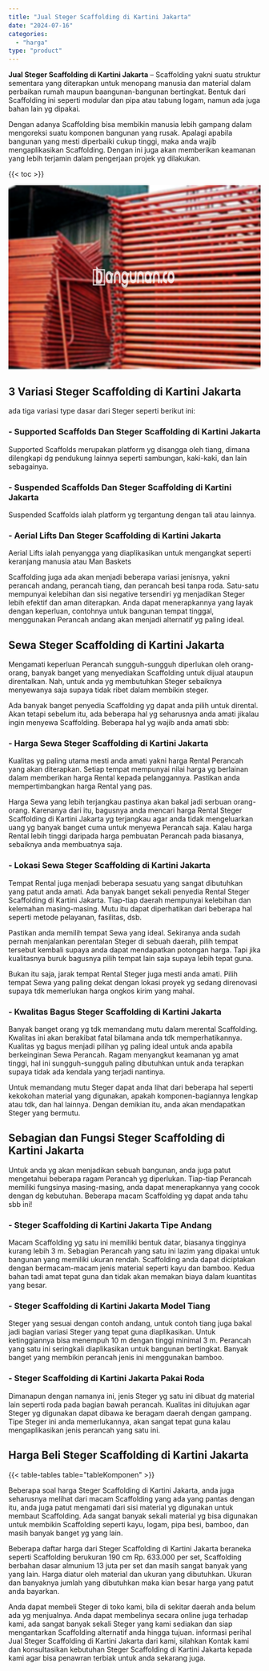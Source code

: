 ```yaml
---
title: "Jual Steger Scaffolding di Kartini Jakarta"
date: "2024-07-16"
categories: 
  - "harga"
type: "product"
---
```


**Jual Steger Scaffolding di Kartini Jakarta** – Scaffolding yakni suatu struktur sementara yang diterapkan untuk menopang manusia dan material dalam perbaikan rumah maupun baangunan-bangunan bertingkat. Bentuk dari Scaffolding ini seperti modular dan pipa atau tabung logam, namun ada juga bahan lain yg dipakai.

Dengan adanya Scaffolding bisa membikin manusia lebih gampang dalam mengoreksi suatu komponen bangunan yang rusak. Apalagi apabila bangunan yang mesti diperbaiki cukup tinggi, maka anda wajib mengaplikasikan Scaffolding. Dengan ini juga akan memberikan keamanan yang lebih terjamin dalam pengerjaan projek yg dilakukan.

{{< toc >}}

![Jual Steger Scaffolding di Kartini Jakarta](/images/sewa-scaffolding-steger-16.png)

## 3 Variasi Steger Scaffolding di Kartini Jakarta

ada tiga variasi type dasar dari Steger seperti berikut ini:

### \- Supported Scaffolds Dan Steger Scaffolding di Kartini Jakarta

Supported Scaffolds merupakan platform yg disangga oleh tiang, dimana dilengkapi dg pendukung lainnya seperti sambungan, kaki-kaki, dan lain sebagainya.

### \- Suspended Scaffolds Dan Steger Scaffolding di Kartini Jakarta

Suspended Scaffolds ialah platform yg tergantung dengan tali atau lainnya.

### \- Aerial Lifts Dan Steger Scaffolding di Kartini Jakarta

Aerial Lifts ialah penyangga yang diaplikasikan untuk mengangkat seperti keranjang manusia atau Man Baskets

Scaffolding juga ada akan menjadi beberapa variasi jenisnya, yakni perancah andang, perancah tiang, dan perancah besi tanpa roda. Satu-satu mempunyai kelebihan dan sisi negative tersendiri yg menjadikan Steger lebih efektif dan aman diterapkan. Anda dapat menerapkannya yang layak dengan keperluan, contohnya untuk bangunan tempat tinggal, menggunakan Perancah andang akan menjadi alternatif yg paling ideal.

## Sewa Steger Scaffolding di Kartini Jakarta

Mengamati keperluan Perancah sungguh-sungguh diperlukan oleh orang-orang, banyak banget yang menyediakan Scaffolding untuk dijual ataupun direntalkan. Nah, untuk anda yg membutuhkan Steger sebaiknya menyewanya saja supaya tidak ribet dalam membikin steger.

Ada banyak banget penyedia Scaffolding yg dapat anda pilih untuk dirental. Akan tetapi sebelum itu, ada beberapa hal yg seharusnya anda amati jikalau ingin menyewa Scaffolding. Beberapa hal yg wajib anda amati sbb:

### \- Harga Sewa Steger Scaffolding di Kartini Jakarta

Kualitas yg paling utama mesti anda amati yakni harga Rental Perancah yang akan diterapkan. Setiap tempat mempunyai nilai harga yg berlainan dalam memberikan harga Rental kepada pelanggannya. Pastikan anda mempertimbangkan harga Rental yang pas.

Harga Sewa yang lebih terjangkau pastinya akan bakal jadi serbuan orang-orang. Karenanya dari itu, bagusnya anda mencari harga Rental Steger Scaffolding di Kartini Jakarta yg terjangkau agar anda tidak mengeluarkan uang yg banyak banget cuma untuk menyewa Perancah saja. Kalau harga Rental lebih tinggi daripada harga pembuatan Perancah pada biasanya, sebaiknya anda membuatnya saja.

### \- Lokasi Sewa Steger Scaffolding di Kartini Jakarta

Tempat Rental juga menjadi beberapa sesuatu yang sangat dibutuhkan yang patut anda amati. Ada banyak banget sekali penyedia Rental Steger Scaffolding di Kartini Jakarta. Tiap-tiap daerah mempunyai kelebihan dan kelemahan masing-masing. Mutu itu dapat diperhatikan dari beberapa hal seperti metode pelayanan, fasilitas, dsb.

Pastikan anda memilih tempat Sewa yang ideal. Sekiranya anda sudah pernah menjalankan perentalan Steger di sebuah daerah, pilih tempat tersebut kembali supaya anda dapat mendapatkan potongan harga. Tapi jika kualitasnya buruk bagusnya pilih tempat lain saja supaya lebih tepat guna.

Bukan itu saja, jarak tempat Rental Steger juga mesti anda amati. Pilih tempat Sewa yang paling dekat dengan lokasi proyek yg sedang direnovasi supaya tdk memerlukan harga ongkos kirim yang mahal.

### \- Kwalitas Bagus Steger Scaffolding di Kartini Jakarta

Banyak banget orang yg tdk memandang mutu dalam merental Scaffolding. Kwalitas ini akan berakibat fatal bilamana anda tdk memperhatikannya. Kualitas yg bagus menjadi pilihan yg paling ideal untuk anda apabila berkeinginan Sewa Perancah. Ragam menyangkut keamanan yg amat tinggi, hal ini sungguh-sungguh paling dibutuhkan untuk anda terapkan supaya tidak ada kendala yang terjadi nantinya.

Untuk memandang mutu Steger dapat anda lihat dari beberapa hal seperti kekokohan material yang digunakan, apakah komponen-bagiannya lengkap atau tdk, dan hal lainnya. Dengan demikian itu, anda akan mendapatkan Steger yang bermutu.

## Sebagian dan Fungsi Steger Scaffolding di Kartini Jakarta

Untuk anda yg akan menjadikan sebuah bangunan, anda juga patut mengetahui beberapa ragam Perancah yg diperlukan. Tiap-tiap Perancah memiliki fungsinya masing-masing, anda dapat menerapkannya yang cocok dengan dg kebutuhan. Beberapa macam Scaffolding yg dapat anda tahu sbb ini!

### \- Steger Scaffolding di Kartini Jakarta Tipe Andang

Macam Scaffolding yg satu ini memiliki bentuk datar, biasanya tingginya kurang lebih 3 m. Sebagian Perancah yang satu ini lazim yang dipakai untuk bangunan yang memiliki ukuran rendah. Scaffolding anda dapat diciptakan dengan bermacam-macam jenis material seperti kayu dan bamboo. Kedua bahan tadi amat tepat guna dan tidak akan memakan biaya dalam kuantitas yang besar.

### \- Steger Scaffolding di Kartini Jakarta Model Tiang

Steger yang sesuai dengan contoh andang, untuk contoh tiang juga bakal jadi bagian variasi Steger yang tepat guna diaplikasikan. Untuk ketinggiannya bisa menempuh 10 m dengan tinggi minimal 3 m. Perancah yang satu ini seringkali diaplikasikan untuk bangunan bertingkat. Banyak banget yang membikin perancah jenis ini menggunakan bamboo.

### \- Steger Scaffolding di Kartini Jakarta Pakai Roda

Dimanapun dengan namanya ini, jenis Steger yg satu ini dibuat dg material lain seperti roda pada bagian bawah perancah. Kualitas ini ditujukan agar Steger yg digunakan dapat dibawa ke beragam daerah dengan gampang. Tipe Steger ini anda memerlukannya, akan sangat tepat guna kalau mengaplikasikan jenis perancah yang satu ini.

## Harga Beli Steger Scaffolding di Kartini Jakarta

{{< table-tables table="tableKomponen" >}}

Beberapa soal harga Steger Scaffolding di Kartini Jakarta, anda juga seharusnya melihat dari macam Scaffolding yang ada yang pantas dengan itu, anda juga patut mengamati dari sisi material yg digunakan untuk membaut Scaffolding. Ada sangat banyak sekali material yg bisa digunakan untuk membikin Scaffolding seperti kayu, logam, pipa besi, bamboo, dan masih banyak banget yg yang lain.

Beberapa daftar harga dari Steger Scaffolding di Kartini Jakarta beraneka seperti Scaffolding berukuran 190 cm Rp. 633.000 per set, Scaffolding berbahan dasar almunium 13 juta per set dan masih sangat banyak yang yang lain. Harga diatur oleh material dan ukuran yang dibutuhkan. Ukuran dan banyaknya jumlah yang dibutuhkan maka kian besar harga yang patut anda bayarkan.

Anda dapat membeli Steger di toko kami, bila di sekitar daerah anda belum ada yg menjualnya. Anda dapat membelinya secara online juga terhadap kami, ada sangat banyak sekali Steger yang kami sediakan dan siap mengantarkan Scaffolding alternatif anda hingga tujuan. informasi perihal Jual Steger Scaffolding di Kartini Jakarta dari kami, silahkan Kontak kami dan konsultasikan kebutuhan Steger Scaffolding di Kartini Jakarta kepada kami agar bisa penawran terbiak untuk anda sekarang juga.
